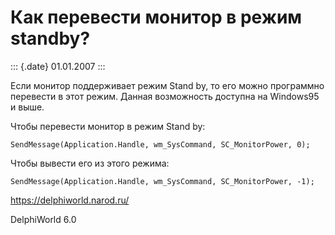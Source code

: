 Как перевести монитор в режим standby?
======================================

::: {.date}
01.01.2007
:::

Если монитор поддерживает режим Stand by, то его можно программно
перевести в этот режим. Данная возможность доступна на Windows95 и выше.

Чтобы перевести монитор в режим Stand by:

    SendMessage(Application.Handle, wm_SysCommand, SC_MonitorPower, 0);

Чтобы вывести его из этого режима:

    SendMessage(Application.Handle, wm_SysCommand, SC_MonitorPower, -1);

<https://delphiworld.narod.ru/>

DelphiWorld 6.0
